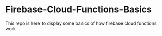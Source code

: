 # Firebase-Cloud-Functions-Basics
This repo is here to display some basics of how firebase cloud functions work 
